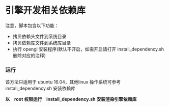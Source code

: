 # 引擎开发相关依赖库 

注意，脚本包含以下功能：

+ 拷贝依赖头文件到系统目录
+ 拷贝依赖库文件到系统库目录
+ 执行 opengl 安装程序(默认不开启，如需开启请打开 install_dependency.sh 删除对应的注释)


### 运行
该方法只适用于 ubuntu 16.04，其他linux 操作系统可参考 install_dependency.sh 安装依赖库

  **以　root 权限运行　install_dependency.sh 安装渲染引擎依赖库**




